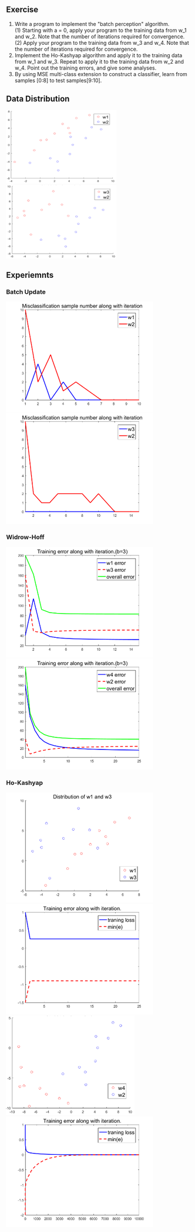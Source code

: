 ## Exercise
1. Write a program to implement the "batch perception" algorithm.    
(1) Starting with a = 0, apply your program to the training data from w_1 and w_2. 
Note that the number of iterations required for convergence.    
(2) Apply your program to the training data from w_3 and w_4. 
Note that the number of iterations required for convergence.  
2. Implement the Ho-Kashyap algorithm and apply it to the training data from w_1 and w_3.
Repeat to apply it to the training data from w_2 and w_4. Point out the training errors, and give some analyses.    
3. By using MSE multi-class extension to construct a classifier, learn from samples [0:8] to test samples[9:10]. 

## Data Distribution
<img src="./w1_w2.bmp" width="300" height="200" />
<img src="./w3_w2_1.bmp" width="300" height="200" />

## Experiemnts
### Batch Update
<img src="./w1_w2_2.bmp" width="400" height="300" />
<img src="./w3_w2_2.bmp" width="400" height="300" />

### Widrow-Hoff
<img src="./w1_w3.bmp" width="400" height="300" />
<img src="./w4_w2_2.bmp" width="400" height="300" />

### Ho-Kashyap
<img src="./w1_w3_2.bmp" width="400" height="300" />
<img src="./w1_w3_3.bmp" width="400" height="300" />
<img src="./w4_w2.bmp" width="350" height="270" />
<img src="./w4_w2_1.bmp" width="400" height="300" />
